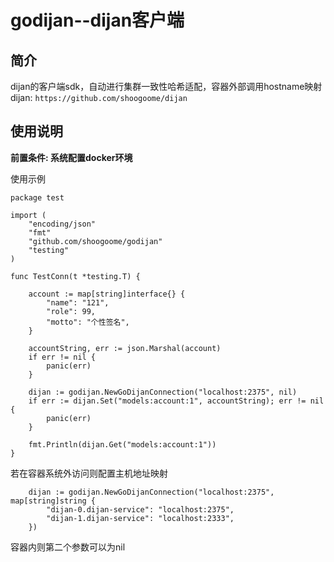 # godijan--dijan客户端

## 简介
dijan的客户端sdk，自动进行集群一致性哈希适配，容器外部调用hostname映射  
dijan: ```https://github.com/shoogoome/dijan```

## 使用说明

**前置条件: 系统配置docker环境**

使用示例
```
package test

import (
	"encoding/json"
	"fmt"
	"github.com/shoogoome/godijan"
	"testing"
)

func TestConn(t *testing.T) {

	account := map[string]interface{} {
		"name": "121",
		"role": 99,
		"motto": "个性签名",
	}
	
	accountString, err := json.Marshal(account)
	if err != nil {
		panic(err)
	}
	
	dijan := godijan.NewGoDijanConnection("localhost:2375", nil)
	if err := dijan.Set("models:account:1", accountString); err != nil {
		panic(err)
	}
	
	fmt.Println(dijan.Get("models:account:1"))
}
```
若在容器系统外访问则配置主机地址映射
```
	dijan := godijan.NewGoDijanConnection("localhost:2375", map[string]string {
		"dijan-0.dijan-service": "localhost:2375",
		"dijan-1.dijan-service": "localhost:2333",
	})
```
容器内则第二个参数可以为nil
